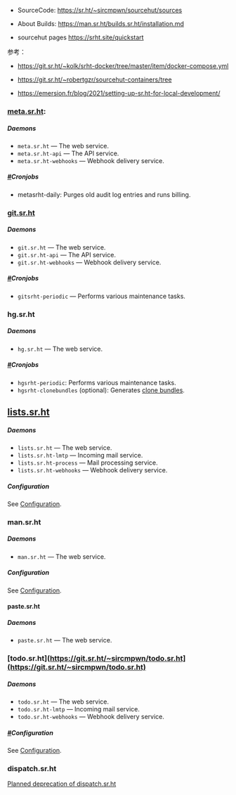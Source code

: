 - SourceCode: https://sr.ht/~sircmpwn/sourcehut/sources

- About Builds: https://man.sr.ht/builds.sr.ht/installation.md

- sourcehut pages https://srht.site/quickstart

参考：
- https://git.sr.ht/~kolk/srht-docker/tree/master/item/docker-compose.yml
- https://git.sr.ht/~robertgzr/sourcehut-containers/tree



- https://emersion.fr/blog/2021/setting-up-sr.ht-for-local-development/



### [meta.sr.ht](https://git.sr.ht/~sircmpwn/meta.sr.ht):
##### Daemons
-   `meta.sr.ht` — The web service.
-   `meta.sr.ht-api` — The API service.
-   `meta.sr.ht-webhooks` — Webhook delivery service.

##### [#](https://man.sr.ht/meta.sr.ht/installation.md#cronjobs)Cronjobs
- metasrht-daily: Purges old audit log entries and runs billing.


### [git.sr.ht]([https://git.sr.ht/~sircmpwn/git.sr.ht](https://git.sr.ht/~sircmpwn/git.sr.ht))
##### Daemons
-   `git.sr.ht` — The web service.
-   `git.sr.ht-api` — The API service.
-   `git.sr.ht-webhooks` — Webhook delivery service.

##### [#](https://man.sr.ht/git.sr.ht/installation.md#cronjobs)Cronjobs
-   `gitsrht-periodic` — Performs various maintenance tasks.

### hg.sr.ht
##### Daemons
-   `hg.sr.ht` — The web service.

##### [#](https://man.sr.ht/hg.sr.ht/installation.md#cronjobs)Cronjobs
-   `hgsrht-periodic`: Performs various maintenance tasks.
-   `hgsrht-clonebundles` (optional): Generates [clone bundles](https://www.mercurial-scm.org/wiki/ClonebundlesExtension).

## [ lists.sr.ht]([https://git.sr.ht/~sircmpwn/lists.sr.ht](https://git.sr.ht/~sircmpwn/lists.sr.ht))
##### Daemons
-   `lists.sr.ht` — The web service.
-   `lists.sr.ht-lmtp` — Incoming mail service.
-   `lists.sr.ht-process` — Mail processing service. 
-   `lists.sr.ht-webhooks` — Webhook delivery service.
##### Configuration
See [Configuration](https://man.sr.ht/lists.sr.ht/configuration.md).

### man.sr.ht
##### Daemons
-   `man.sr.ht` — The web service.
##### Configuration

See [Configuration](https://man.sr.ht/man.sr.ht/configuration.md).

#### paste.sr.ht
##### Daemons
-   `paste.sr.ht` — The web service.

### [todo.sr.ht](https://git.sr.ht/~sircmpwn/todo.sr.ht](https://git.sr.ht/~sircmpwn/todo.sr.ht)
##### Daemons

-   `todo.sr.ht` — The web service.
-   `todo.sr.ht-lmtp` — Incoming mail service.
-   `todo.sr.ht-webhooks` — Webhook delivery service.

##### [#](https://man.sr.ht/todo.sr.ht/installation.md#configuration)Configuration

See [Configuration](https://man.sr.ht/todo.sr.ht/configuration.md).


###  dispatch.sr.ht
 [Planned deprecation of dispatch.sr.ht](https://sourcehut.org/blog/2022-08-01-dispatch-deprecation-plans/)